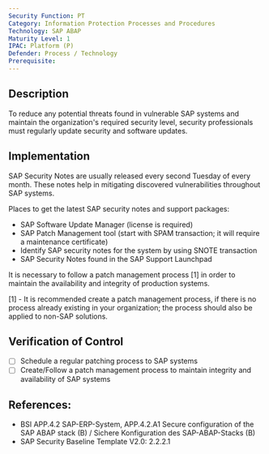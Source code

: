 ```yaml
---
Security Function: PT
Category: Information Protection Processes and Procedures
Technology: SAP ABAP
Maturity Level: 1
IPAC: Platform (P)
Defender: Process / Technology 
Prerequisite:
---
```


## Description

To reduce any potential threats found in vulnerable SAP systems and maintain the organization's required security level, security professionals must regularly update security and software updates.


## Implementation

SAP Security Notes are usually released every second Tuesday of every month. These notes help in mitigating discovered vulnerabilities throughout SAP systems.

Places to get the latest SAP security notes and support packages:
- SAP Software Update Manager (license is required)
- SAP Patch Management tool (start with SPAM transaction; it will require a maintenance certificate)
- Identify SAP security notes for the system by using SNOTE transaction
- SAP Security Notes found in the SAP Support Launchpad

It is necessary to follow a patch management process [1] in order to maintain the availability and integrity of production systems.

[1] - It is recommended create a patch management process, if there is no process already existing in your organization; the process should also be applied to non-SAP solutions.

## Verification of Control

- [ ] Schedule a regular patching process to SAP systems
- [ ] Create/Follow a patch management process to maintain integrity and availability of SAP systems

## References:
- BSI APP.4.2 SAP-ERP-System, APP.4.2.A1 Secure configuration of the SAP ABAP stack (B) / Sichere Konfiguration des SAP-ABAP-Stacks (B)
- SAP Security Baseline Template V2.0: 2.2.2.1
